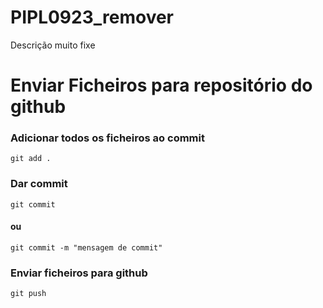 # PIPL0923_remover

Descrição muito fixe

# Enviar Ficheiros para repositório do github

### Adicionar todos os ficheiros ao commit

```
git add .
```

### Dar commit

```
git commit
```

#### ou

```
git commit -m "mensagem de commit"
```

### Enviar ficheiros para github

```
git push
```
